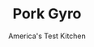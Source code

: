 ---
layout: ../../layouts/MarkdownPostLayout.astro
title: Pork Gyro
author: America's Test Kitchen
pubDate: 2023-03-15
description: "Could we re-create this Greek American favorite without a live fire and a spit?"
image_url: https://res.cloudinary.com/hksqkdlah/image/upload/ar_1:1,c_fill,dpr_2.0,f_auto,fl_lossy.progressive.strip_profile,g_faces:auto,q_auto:low,w_344/44386-sfs-pork-gyro-reshoot-34
tags: ["Main Courses","Greek","Pork","Sandwiches"]
calories: 5424
protein: 39
carbohydrates: 32
fats: 44
fiber: 5
ingredients: ["1 (4-pound), boneless pork butt roast, trimmed","1/2 cup plus 1 tablespoon, extra-virgin olive oil, divided","6 , garlic cloves, minced","1 1/2 tablespoons, dried oregano","1 1/2 tablespoons, kosher salt","1 tablespoon, ground coriander","1 tablespoon, paprika","2 teaspoons, pepper","8 , (8-inch) pita breads","1 , romaine lettuce heart (6 ounces), sliced thin","1 , small red onion, halved and sliced thin",", Lemon wedges","1 , English cucumber, halved lengthwise and seeded, divided","1 1/2 cups plain, Greek yogurt","2 tablespoons, extra-virgin olive oil","1 tablespoon, lemon juice","1 tablespoon chopped, fresh dill","1 1/2 teaspoons, kosher salt","1 , large garlic clove, minced","1/2 teaspoon, pepper"]
serves: 8
time: "2¼ hours, plus 1 hour marinating"
instructions: ["For the gyro: Slice pork lengthwise into 4 equal steaks, about 1 inch thick (if steaks are thicker than 1 inch, press them with your hand to 1-inch thickness). Place pork in 1-gallon zipper-lock bag. Whisk ½ cup oil, garlic, oregano, salt, coriander, paprika, and pepper together in bowl. Add marinade to bag with pork. Seal bag and turn to distribute marinade evenly. Refrigerate for at least 1 hour or up to 24 hours.","Adjust oven rack 6 inches from broiler element and heat oven to 350 degrees. Line rimmed baking sheet with aluminum foil and set wire rack in sheet. Remove pork from marinade and place on prepared wire rack; discard marinade.","Cover sheet tightly with foil and transfer to oven. Roast until pork registers 100 degrees, about 40 minutes. Remove sheet from oven and carefully remove foil so steam escapes away from you. Return sheet to oven and continue to roast until pork registers 160 degrees, 20 to 25 minutes longer.","For the tzatziki: While pork roasts, shred half of cucumber on large holes of box grater. Combine shredded cucumber, yogurt, oil, lemon juice, dill, salt, garlic, and pepper in bowl. Refrigerate until ready to serve. Slice remaining cucumber thin and set aside.","Leave sheet in oven and turn on broiler. Broil until pork is well browned on top side only, about 10 minutes. Transfer pork to carving board and let rest for 5 minutes.","Brush 1 side of pitas with remaining 1 tablespoon oil. Place 4 pitas oiled side up on now-empty wire rack. Broil until pitas are soft and lightly toasted, about 1 minute. Repeat with remaining 4 pitas.","Slice pork crosswise very thin. Toss pork with accumulated juices on carving board. Divide pork evenly among pitas and top with lettuce, onion, sliced cucumber, and tzatziki. Serve with lemon wedges."]
nutrition: ["802 mg Potassium, K","439 mg Phosphorus, P","110 mg Calcium, Ca","4 mg Iron, Fe","82 mg Magnesium, Mg","970 mg Sodium, Na","6 mg Zinc, Zn","44 g Total lipid (fat)","8 mg Niacin","22 g Fatty acids, total monounsaturated","5 g Fatty acids, total polyunsaturated","1 mg Thiamin","4 mg Vitamin C, total ascorbic acid","1 µg Vitamin D (D2 + D3)","114 mg Cholesterol","12 g Fatty acids, total saturated","5 g Fiber, total dietary","51 µg Folate, food","3 g Sugars, total","45 µg Vitamin K (phylloquinone)","197 g Water","32 g Carbohydrate, by difference","51 µg Folate, DFE","39 g Protein","3 mg Vitamin E (alpha-tocopherol)","1 µg Vitamin B-12","1 mg Vitamin B-6","119 µg Vitamin A, RAE","678 kcal Energy","5424 calories"]
notes: "Pork butt roast is often labeled Boston butt in the supermarket. Buy a boneless pork butt roast from the center of the shoulder that is in one piece for the best pork gyro results. Do not use a picnic roast, which often comes tied in netting or string and unravels into several smaller pieces."
---